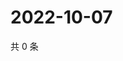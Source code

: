 # 2022-10-07

共 0 条

<!-- BEGIN WEIBO -->
<!-- 最后更新时间 Fri Oct 07 2022 14:31:36 GMT+0800 (China Standard Time) -->

<!-- END WEIBO -->
